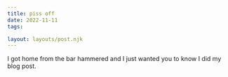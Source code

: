 ```yaml
---
title: piss off
date: 2022-11-11
tags:

layout: layouts/post.njk
---
```

I got home from the bar hammered and I just wanted you to know I did my blog post.